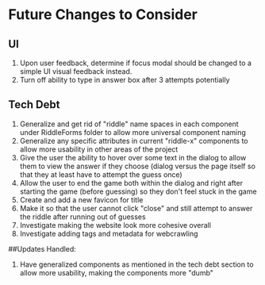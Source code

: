 # Future Changes to Consider

## UI

1. Upon user feedback, determine if focus modal should be changed to a simple UI visual feedback instead.
2. Turn off ability to type in answer box after 3 attempts potentially

## Tech Debt

1. Generalize and get rid of "riddle" name spaces in each component under RiddleForms folder to allow more universal component naming
2. Generalize any specific attributes in current "riddle-x" components to allow more usability in other areas of the project
3. Give the user the ability to hover over some text in the dialog to allow them to view the answer if they choose (dialog versus the page itself so that they at least have to attempt the guess once)
4. Allow the user to end the game both within the dialog and right after starting the game (before guessing) so they don't feel stuck in the game
5. Create and add a new favicon for title
6. Make it so that the user cannot click "close" and still attempt to answer the riddle after running out of guesses
7. Investigate making the website look more cohesive overall
8. Investigate adding tags and metadata for webcrawling

##Updates Handled:

1. Have generalized components as mentioned in the tech debt section to allow more usability, making the components more "dumb"
